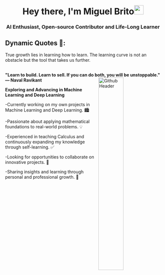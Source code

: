 <h1 align="center">Hey there, I'm Miguel Brito<img src="https://raw.githubusercontent.com/MartinHeinz/MartinHeinz/master/wave.gif" width="30px"></h1>

<h3 align="center">AI Enthusiast, Open-source Contributor and Life-Long Learner</h3>

## Dynamic Quotes 📜:
True growth lies in learning how to learn. The learning curve is not an obstacle but the tool that takes us further.

<br>
<b>"Learn to build. Learn to sell. If you can do both, you will be unstoppable." </b>
<b>— Naval Ravikant</b>

<img width="40%" align="right" alt="Github Header" src="Images/git-header.svg" />

<p>
<strong>Exploring and Advancing in Machine Learning and Deep Learning</strong>
<p>-Currently working on my own projects in Machine Learning and Deep Learning. 🏙️</p>
<p>-Passionate about applying mathematical foundations to real-world problems. 💡</p>
<p>-Experienced in teaching Calculus and continuously expanding my knowledge through self-learning. ✅</p>
<p>-Looking for opportunities to collaborate on innovative projects. 💪</p>
<p>-Sharing insights and learning through personal and professional growth. 📝</p>
</p>

<div align="center">
